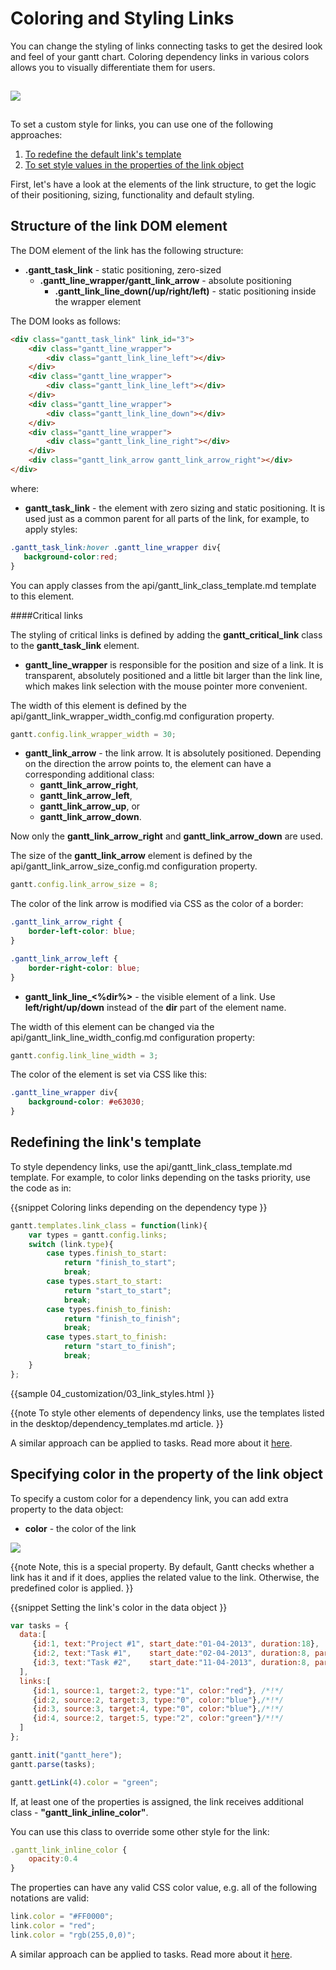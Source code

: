 Coloring and Styling Links
================================

You can change the styling of links сonnecting tasks to get the desired look and feel of your gantt chart.
Coloring dependency links in various colors allows you to visually differentiate them for users.

<img style="padding-top:15px; padding-bottom:15px;" src="desktop/coloring_links.png"/>

To set a custom style for links, you can use one of the following approaches:

1. [To redefine the default link's template](desktop/colouring_lines.md#redefiningthelinkstemplate)
2. [To set style values in the properties of the link object](desktop/colouring_lines.md#specifyingcolorinthepropertyofthelinkobject)

First, let's have a look at the elements of the link structure, to get the logic of their positioning, sizing, functionality and default styling.

Structure of the link DOM element
----------------------

The DOM element of the link has the following structure:

- **.gantt_task_link**  - static positioning, zero-sized
	- **.gantt_line_wrapper/gantt_link_arrow** - absolute positioning
		- **.gantt_link_line_down(/up/right/left)** - static positioning inside the wrapper element
        
The DOM looks as follows:

~~~html
<div class="gantt_task_link" link_id="3">
	<div class="gantt_line_wrapper">
    	<div class="gantt_link_line_left"></div>
  	</div>
    <div class="gantt_line_wrapper">
    	<div class="gantt_link_line_left"></div>
  	</div>
    <div class="gantt_line_wrapper">
    	<div class="gantt_link_line_down"></div>
  	</div>
    <div class="gantt_line_wrapper">
    	<div class="gantt_link_line_right"></div>
  	</div>
    <div class="gantt_link_arrow gantt_link_arrow_right"></div>
</div>
~~~

where: 

- **gantt_task_link** - the element with zero sizing and static positioning. It is used just as a common parent for all parts of the link, for example, to apply styles:

~~~css
.gantt_task_link:hover .gantt_line_wrapper div{
   background-color:red;
} 
~~~

You can apply classes from the api/gantt_link_class_template.md template to this element. 

####Critical links

The styling of critical links is defined by adding the **gantt_critical_link** class to the **gantt_task_link** element.

- **gantt_line_wrapper** is responsible for the position and size of a link. It is transparent, absolutely positioned and a little bit larger than the link line, which makes link selection with the mouse pointer 
more convenient. 

The width of this element is defined by the api/gantt_link_wrapper_width_config.md configuration property.

~~~js
gantt.config.link_wrapper_width = 30;
~~~

- **gantt_link_arrow** - the link arrow. It is absolutely positioned. Depending on the direction the arrow points to, the element can have a corresponding additional class: 
	- **gantt_link_arrow_right**,
    - **gantt_link_arrow_left**,
    - **gantt_link_arrow_up**, or
    - **gantt_link_arrow_down**.

Now only the **gantt_link_arrow_right** and **gantt_link_arrow_down** are used.

The size of the **gantt_link_arrow** element is defined by the api/gantt_link_arrow_size_config.md configuration property.

~~~js
gantt.config.link_arrow_size = 8;
~~~

The color of the link arrow is modified via CSS as the color of a border:

~~~css
.gantt_link_arrow_right {
    border-left-color: blue;
}

.gantt_link_arrow_left {
    border-right-color: blue;
}
~~~

- **gantt_link_line_<%dir%>** -  the visible element of a link. Use **left/right/up/down** instead of the **dir** part of the element name.

The width of this element can be changed via the api/gantt_link_line_width_config.md configuration property:

~~~js
gantt.config.link_line_width = 3;
~~~

The color of the element is set via CSS like this:

~~~css
.gantt_line_wrapper div{
	background-color: #e63030;
}
~~~


Redefining the link's template
-----------------------------------------

To style dependency links, use the api/gantt_link_class_template.md template. For example, to color links depending on the tasks priority, use the code as in:

{{snippet
Coloring links depending on the dependency type
}}
~~~js
gantt.templates.link_class = function(link){
	var types = gantt.config.links;
	switch (link.type){
		case types.finish_to_start:
			return "finish_to_start";
			break;
		case types.start_to_start:
			return "start_to_start";
			break;
		case types.finish_to_finish:
			return "finish_to_finish";
			break;
		case types.start_to_finish:
			return "start_to_finish";
			break;
	}
};
~~~

{{sample
	04_customization/03_link_styles.html
}}

{{note
To style other elements of dependency links, use the templates listed in the desktop/dependency_templates.md article.
}}

A similar approach can be applied to tasks. Read more about it [here](desktop/colouring_tasks.md#redefiningthetaskstemplate).


Specifying color in the property of the link object
-----------------------------------------------------

To specify a custom color for a dependency link, you can add extra property to the data object:

- **color** - the color of the link 

<img src="desktop/link_color_property.png"/>

{{note
Note, this is a special property. 
By default, Gantt checks whether a link has it and if it does, applies the related value to the link. Otherwise, the predefined color is applied.
}}

{{snippet
Setting the link's color in the data object
}}
~~~js
var tasks = {
  data:[
     {id:1, text:"Project #1", start_date:"01-04-2013", duration:18},
     {id:2, text:"Task #1",    start_date:"02-04-2013", duration:8, parent:1},
     {id:3, text:"Task #2",    start_date:"11-04-2013", duration:8, parent:1}
  ],
  links:[
     {id:1, source:1, target:2, type:"1", color:"red"}, /*!*/
     {id:2, source:2, target:3, type:"0", color:"blue"},/*!*/
     {id:3, source:3, target:4, type:"0", color:"blue"},/*!*/
     {id:4, source:2, target:5, type:"2", color:"green"}/*!*/
  ]
};

gantt.init("gantt_here");
gantt.parse(tasks);

gantt.getLink(4).color = "green";
~~~


If, at least one of the properties is assigned, the link receives additional class - **"gantt_link_inline_color"**. 

You can use this class to override some other style for the link:

~~~js
.gantt_link_inline_color {
	opacity:0.4
}
~~~


The properties can have any valid CSS color value, e.g. all of the following notations are valid:

~~~js
link.color = "#FF0000";
link.color = "red";
link.color = "rgb(255,0,0)";
~~~


A similar approach can be applied to tasks. Read more about it [here](desktop/colouring_tasks.md#specifyingstyleinthepropertiesofthetaskobject).


